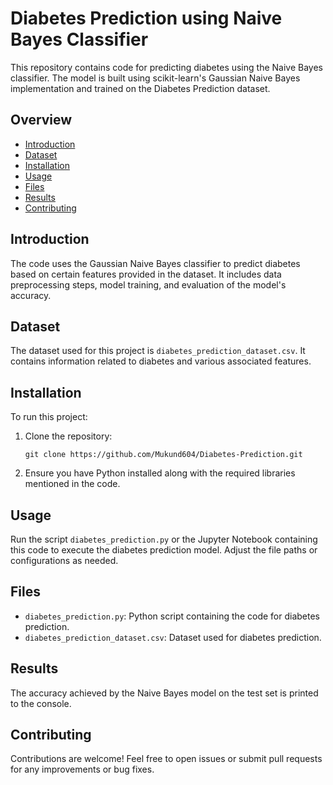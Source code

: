 # Diabetes Prediction using Naive Bayes Classifier

This repository contains code for predicting diabetes using the Naive Bayes classifier. The model is built using scikit-learn's Gaussian Naive Bayes implementation and trained on the Diabetes Prediction dataset.

## Overview

- [Introduction](#diabetes-prediction-using-naive-bayes-classifier)
- [Dataset](#dataset)
- [Installation](#installation)
- [Usage](#usage)
- [Files](#files)
- [Results](#results)
- [Contributing](#contributing)

## Introduction

The code uses the Gaussian Naive Bayes classifier to predict diabetes based on certain features provided in the dataset. It includes data preprocessing steps, model training, and evaluation of the model's accuracy.

## Dataset

The dataset used for this project is `diabetes_prediction_dataset.csv`. It contains information related to diabetes and various associated features.

## Installation

To run this project:

1. Clone the repository:

    ```
    git clone https://github.com/Mukund604/Diabetes-Prediction.git
    ```

2. Ensure you have Python installed along with the required libraries mentioned in the code.

## Usage

Run the script `diabetes_prediction.py` or the Jupyter Notebook containing this code to execute the diabetes prediction model. Adjust the file paths or configurations as needed.

## Files

- `diabetes_prediction.py`: Python script containing the code for diabetes prediction.
- `diabetes_prediction_dataset.csv`: Dataset used for diabetes prediction.

## Results

The accuracy achieved by the Naive Bayes model on the test set is printed to the console.

## Contributing

Contributions are welcome! Feel free to open issues or submit pull requests for any improvements or bug fixes.


